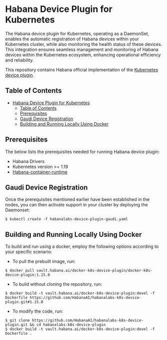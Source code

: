 # Habana Device Plugin for Kubernetes

The Habana device plugin for Kubernetes, operating as a DaemonSet, enables the automatic registration of
Habana devices within your Kubernetes cluster, while also monitoring the health status of these devices.
This integration ensures seamless management and monitoring of Habana devices within the Kubernetes ecosystem,
enhancing operational efficiency and reliability.

This repository contains Habana official implementation of the [Kubernetes device plugin](https://kubernetes.io/docs/concepts/extend-kubernetes/compute-storage-net/device-plugins/).

## Table of Contents
- [Habana Device Plugin for Kubernetes](#habana-device-plugin-for-kubernetes)
  - [Table of Contents](#table-of-contents)
  - [Prerequisites](#prerequisites)
  - [Gaudi Device Registration](#gaudi-device-registration)
  - [Building and Running Locally Using Docker](#building-and-running-locally-using-docker)


## Prerequisites

The below lists the prerequisites needed for running Habana device plugin:
- Habana Drivers
- Kubernetes version >= 1.19
- [Habana-container-runtime](https://github.com/HabanaAI/habana-container-runtime)


## Gaudi Device Registration

Once the prerequisites mentioned earlier have been established in the nodes,
you can then activate support in your cluster by deploying the Daemonset:

```shell
$ kubectl create -f habanalabs-device-plugin-gaudi.yaml
```


## Building and Running Locally Using Docker

To build and run using a docker, employ the following options according to your specific scenario: 

- To pull the prebuilt image, run:
```shell
$ docker pull vault.habana.ai/docker-k8s-device-plugin/docker-k8s-device-plugin:1.15.0
```

- To build without cloning the repository, run:
```shell
$ docker build -t vault.habana.ai/docker-k8s-device-plugin:devel -f Dockerfile https://github.com/HabanaAI/habanalabs-k8s-device-plugin.git#1.15.0
```

- To modify the code, run: 
```shell
$ git clone https://github.com/HabanaAI/habanalabs-k8s-device-plugin.git && cd habanalabs-k8s-device-plugin
$ docker build -t vault.habana.ai/docker-k8s-device-plugin:devel -f Dockerfile .
```
